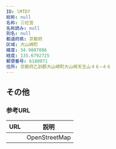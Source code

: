 ```yaml
---
ID: lMTD7
総称: null
名称: 三社宮
名称読み: null
別名: null
都道府県: 京都府
区域: 大山崎町
緯度: 34.9007086
経度: 135.6792725
郵便番号: 6180071
住所: 京都府乙訓郡大山崎町大山崎天王山４６−４６
---
```


## その他

### 参考URL

| URL | 説明          |
| --- | ------------- |
|     | OpenStreetMap |
